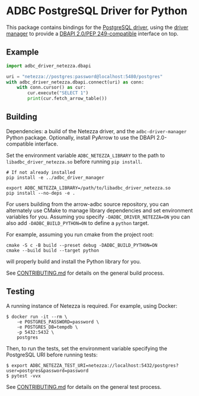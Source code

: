 <!---
  Licensed to the Apache Software Foundation (ASF) under one
  or more contributor license agreements.  See the NOTICE file
  distributed with this work for additional information
  regarding copyright ownership.  The ASF licenses this file
  to you under the Apache License, Version 2.0 (the
  "License"); you may not use this file except in compliance
  with the License.  You may obtain a copy of the License at

    http://www.apache.org/licenses/LICENSE-2.0

  Unless required by applicable law or agreed to in writing,
  software distributed under the License is distributed on an
  "AS IS" BASIS, WITHOUT WARRANTIES OR CONDITIONS OF ANY
  KIND, either express or implied.  See the License for the
  specific language governing permissions and limitations
  under the License.
-->

# ADBC PostgreSQL Driver for Python

This package contains bindings for the [PostgreSQL driver][postgresql], using
the [driver manager][driver-manager] to provide a [DBAPI 2.0/PEP
249-compatible][dbapi] interface on top.

[dbapi]: https://peps.python.org/pep-0249/
[driver-manager]: https://arrow.apache.org/adbc/current/python/driver_manager.html
[postgresql]: https://arrow.apache.org/adbc/current/driver/postgresql.html

## Example

```python
import adbc_driver_netezza.dbapi

uri = "netezza://postgres:password@localhost:5480/postgres"
with adbc_driver_netezza.dbapi.connect(uri) as conn:
    with conn.cursor() as cur:
        cur.execute("SELECT 1")
        print(cur.fetch_arrow_table())
```


## Building

Dependencies: a build of the Netezza driver, and the
`adbc-driver-manager` Python package.  Optionally, install PyArrow to
use the DBAPI 2.0-compatible interface.

Set the environment variable `ADBC_NETEZZA_LIBRARY` to the path to
`libadbc_driver_netezza.so` before running `pip install`.

```
# If not already installed
pip install -e ../adbc_driver_manager

export ADBC_NETEZZA_LIBRARY=/path/to/libadbc_driver_netezza.so
pip install --no-deps -e .
```

For users building from the arrow-adbc source repository, you can alternately use CMake to manage library dependencies and set environment variables for you. Assuming you specify ``-DADBC_DRIVER_NETEZZA=ON`` you can also add ``-DADBC_BUILD_PYTHON=ON`` to define a ``python`` target.

For example, assuming you run cmake from the project root:

```shell
cmake -S c -B build --preset debug -DADBC_BUILD_PYTHON=ON
cmake --build build --target python
```

will properly build and install the Python library for you.

See [CONTRIBUTING.md](../../CONTRIBUTING.md) for details on the
general build process.

## Testing

A running instance of Netezza is required.  For example, using Docker:

```shell
$ docker run -it --rm \
    -e POSTGRES_PASSWORD=password \
    -e POSTGRES_DB=tempdb \
    -p 5432:5432 \
    postgres
```

Then, to run the tests, set the environment variable specifying the
PostgreSQL URI before running tests:

```shell
$ export ADBC_NETEZZA_TEST_URI=netezza://localhost:5432/postgres?user=postgres&password=password
$ pytest -vvx
```

See [CONTRIBUTING.md](../../CONTRIBUTING.md) for details on the
general test process.
